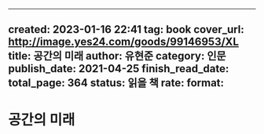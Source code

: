 
---
created: 2023-01-16 22:41
tag: book
cover_url: http://image.yes24.com/goods/99146953/XL
title: 공간의 미래
author: 유현준
category: 인문
publish_date: 2021-04-25
finish_read_date:
total_page: 364
status: 읽을 책
rate:
format:
---

# 공간의 미래
